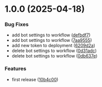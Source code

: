 # 1.0.0 (2025-04-18)


### Bug Fixes

* add bot settings to workflow ([defbdf7](https://github.com/happycuban/pihole-cloudflare-doh/commit/defbdf77b25b96e8d105718148fd1c1a29be0bca))
* add bot settings to workflow ([7aa9555](https://github.com/happycuban/pihole-cloudflare-doh/commit/7aa95555b88f92e9354577d79babcfef683f256c))
* add new token to deployment ([6209d2a](https://github.com/happycuban/pihole-cloudflare-doh/commit/6209d2a79de035eab43fd183fa65fe66a70cf98d))
* delete bot settings to workflow ([0d31adc](https://github.com/happycuban/pihole-cloudflare-doh/commit/0d31adc3a067a07097a374fbea021ef676c6e87c))
* delete bot settings to workflow ([0db637e](https://github.com/happycuban/pihole-cloudflare-doh/commit/0db637ec439e538305ecf20da6328edd644f19ce))


### Features

* first release ([10b4c00](https://github.com/happycuban/pihole-cloudflare-doh/commit/10b4c00a59b55c0e9176441a66bf353cc4926d99))
